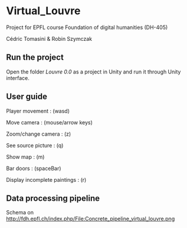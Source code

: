# Virtual_Louvre

Project for EPFL course Foundation of digital humanities (DH-405)

Cédric Tomasini & Robin Szymczak

## Run the project

Open the folder _Louvre 0.0_ as a project in Unity and run it through Unity interface.

## User guide
Player movement :
(wasd)

Move camera :
(mouse/arrow keys)

Zoom/change camera :
(z)

See source picture :
(q)

Show map :
(m)

Bar doors :
(spaceBar)

Display incomplete paintings :
(r)

## Data processing pipeline

Schema on http://fdh.epfl.ch/index.php/File:Concrete_pipeline_virtual_louvre.png
